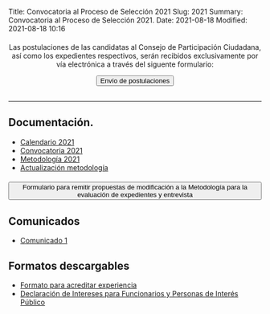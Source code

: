 Title: Convocatoria al Proceso de Selección 2021
Slug: 2021
Summary: Convocatoria al Proceso de Selección 2021.
Date: 2021-08-18
Modified: 2021-08-18 10:16



<div style="text-align: center; margin-top: 20px; margin-bottom: 30px"><p>Las postulaciones de las candidatas al Consejo de Participación
Ciudadana, así como los expedientes respectivos, serán recibidos exclusivamente
por vía electrónica a través del siguente formulario: </p> <a href="https://docs.google.com/forms/d/1_LgkBjPtQ1D2LqrHuIOrkwI39gn0_kdOU4kYNwbV4NY/edit"><button type="button" class="btn btn-outline-info btn-lg">Envío de postulaciones</button></a></div> 

---

## Documentación.

* [Calendario 2021](calendario.pdf)
* [Convocatoria 2021](convocatoria-2021.pdf)
* [Metodología 2021](metodologia-para-valoracion-expedientes-2020-2.0.pdf)
* [Actualización metodología](invitacion-actualizacion.pdf)

<div  style=" text-align: center; margin-top: 20px; margin-bottom: 30px"><a href="https://docs.google.com/forms/d/1o0r7P37unQT2lheyT3lye2L63zVZDjLkgc0mSRmNIgQ/edit"><button type="button" class="btn btn-light">Formulario para remitir propuestas de modificación a la Metodología para la evaluación de expedientes y entrevista</button></a></div>



## Comunicados

* [Comunicado 1]()

## Formatos descargables

* [Formato para acreditar experiencia](/formato-unico/formato-para-acreditar-experiencia.docx)
* [Declaración de Intereses para Funcionarios y Personas de Interés Público](/formato-unico/declaracion-de-intereses-funcionarios-y-personas-de-interes-publico.xlsx)



